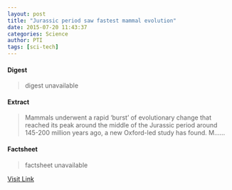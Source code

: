 ```yaml
---
layout: post
title: "Jurassic period saw fastest mammal evolution"
date: 2015-07-20 11:43:37
categories: Science
author: PTI
tags: [sci-tech]
---
```



#### Digest
>digest unavailable

#### Extract
>Mammals underwent a rapid ‘burst’ of evolutionary change that reached its peak around the middle of the Jurassic period around 145-200 million years ago, a new Oxford-led study has found. M......

#### Factsheet
>factsheet unavailable

[Visit Link](http://www.thehindu.com/sci-tech/jurassic-period-saw-fastest-mammal-evolution/article7443906.ece?utm_source=RSS_Feed&utm_medium=RSS&utm_campaign=RSS_Syndication)


